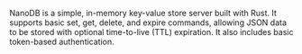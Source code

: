 NanoDB is a simple, in-memory key-value store server built with Rust. It supports basic set, get, delete, and expire commands, allowing JSON data to be stored with optional time-to-live (TTL) expiration. It also includes basic token-based authentication.

